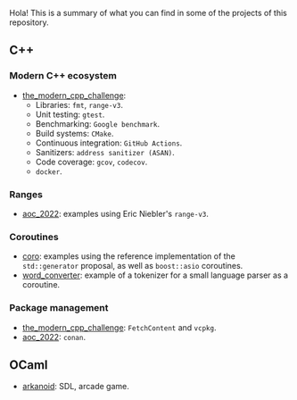 Hola! This is a summary of what you can find in some of the projects of this repository.

## C++

### Modern C++ ecosystem

- [the_modern_cpp_challenge](https://github.com/rturrado/the_modern_cpp_challenge):
  - Libraries: `fmt`, `range-v3`.
  - Unit testing: `gtest`.
  - Benchmarking: `Google benchmark`.
  - Build systems: `CMake`.
  - Continuous integration: `GitHub Actions`.
  - Sanitizers: `address sanitizer (ASAN)`.
  - Code coverage: `gcov`, `codecov`.
  - `docker`.

### Ranges
- [aoc_2022](https://github.com/rturrado/aoc_2022): examples using Eric Niebler's `range-v3`.

### Coroutines
- [coro](https://github.com/rturrado/coro): examples using the reference implementation of the `std::generator` proposal, as well as `boost::asio` coroutines.
- [word_converter](https://github.com/rturrado/word_converter): example of a tokenizer for a small language parser as a coroutine.

### Package management

- [the_modern_cpp_challenge](https://github.com/rturrado/the_modern_cpp_challenge):  `FetchContent` and `vcpkg`.
- [aoc_2022](https://github.com/rturrado/aoc_2022): `conan`.

## OCaml

- [arkanoid](https://github.com/rturrado/arkanoid): SDL, arcade game.
